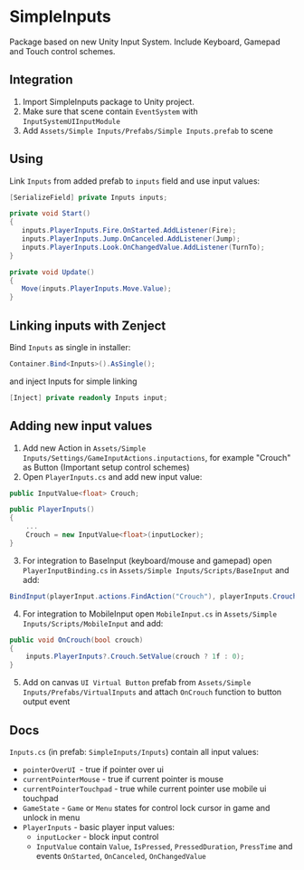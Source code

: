 # SimpleInputs

Package based on new Unity Input System. Include Keyboard, Gamepad and Touch control schemes.

## Integration

1. Import SimpleInputs package to Unity project.
2. Make sure that scene contain `EventSystem` with `InputSystemUIInputModule`
3. Add `Assets/Simple Inputs/Prefabs/Simple Inputs.prefab` to scene

## Using
Link `Inputs` from added prefab to `inputs` field and use input values:
```csharp
[SerializeField] private Inputs inputs;

private void Start()
{
   inputs.PlayerInputs.Fire.OnStarted.AddListener(Fire);
   inputs.PlayerInputs.Jump.OnCanceled.AddListener(Jump);
   inputs.PlayerInputs.Look.OnChangedValue.AddListener(TurnTo);
}

private void Update()
{
   Move(inputs.PlayerInputs.Move.Value);
}
```

## Linking inputs with Zenject
Bind `Inputs` as single in installer:
```csharp
Container.Bind<Inputs>().AsSingle();
```
and inject Inputs for simple linking
```csharp
[Inject] private readonly Inputs input;
```

## Adding new input values
1. Add new Action in `Assets/Simple Inputs/Settings/GameInputActions.inputactions`, for example "Crouch" as Button (Important setup control schemes)
2. Open `PlayerInputs.cs` and add new input value:
```csharp
public InputValue<float> Crouch;

public PlayerInputs()
{
    ...
    Crouch = new InputValue<float>(inputLocker);
}
```
3. For integration to BaseInput (keyboard/mouse and gamepad) open `PlayerInputBinding.cs` in `Assets/Simple Inputs/Scripts/BaseInput` and add:
```csharp
BindInput(playerInput.actions.FindAction("Crouch"), playerInputs.Crouch);
```
4. For integration to MobileInput open `MobileInput.cs` in `Assets/Simple Inputs/Scripts/MobileInput` and add:
```csharp
public void OnCrouch(bool crouch)
{
    inputs.PlayerInputs?.Crouch.SetValue(crouch ? 1f : 0);
}
```
5. Add on canvas `UI Virtual Button` prefab from `Assets/Simple Inputs/Prefabs/VirtualInputs` and attach `OnCrouch` function to button output event

## Docs
`Inputs.cs` (in prefab: `SimpleInputs/Inputs`) contain all input values:
   - `pointerOverUI `- true if pointer over ui
   - `currentPointerMouse` - true if current pointer is mouse
   - `currentPointerTouchpad` - true while current pointer use mobile ui touchpad
   - `GameState` - `Game` or `Menu` states for control lock cursor in game and unlock in menu
   - `PlayerInputs` - basic player input values:
       - `inputLocker` - block input control
       - `InputValue` contain `Value`, `IsPressed`, `PressedDuration`, `PressTime` and events `OnStarted`, `OnCanceled`, `OnChangedValue`
